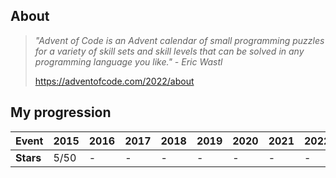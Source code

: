 ## About

> *"Advent of Code is an Advent calendar of small programming puzzles for a variety of skill sets and skill levels that can be solved in any programming language you like." - Eric Wastl*
> 
> https://adventofcode.com/2022/about

## My progression

| **Event** | 2015  | 2016  | 2017  | 2018  | 2019  | 2020  | 2021  | 2022  |
|-----------|-------|-------|-------|-------|-------|-------|-------|-------|
| **Stars** | 5/50  |   -   |   -   |   -   |   -   |   -   |   -   |   -   |